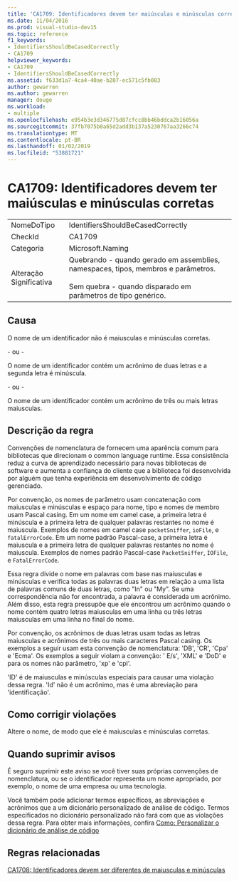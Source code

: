 ```yaml
---
title: 'CA1709: Identificadores devem ter maiúsculas e minúsculas corretas'
ms.date: 11/04/2016
ms.prod: visual-studio-dev15
ms.topic: reference
f1_keywords:
- IdentifiersShouldBeCasedCorrectly
- CA1709
helpviewer_keywords:
- CA1709
- IdentifiersShouldBeCasedCorrectly
ms.assetid: f633d1a7-4ca4-40ae-b207-ec571c5fb083
author: gewarren
ms.author: gewarren
manager: douge
ms.workload:
- multiple
ms.openlocfilehash: e954b3e3d346775d87cfcc8bb46bddca2b16056a
ms.sourcegitcommit: 37fb7075b0a65d2add3b137a5230767aa3266c74
ms.translationtype: MT
ms.contentlocale: pt-BR
ms.lasthandoff: 01/02/2019
ms.locfileid: "53881721"
---
```

# <a name="ca1709-identifiers-should-be-cased-correctly"></a>CA1709: Identificadores devem ter maiúsculas e minúsculas corretas

|||
|-|-|
|NomeDoTipo|IdentifiersShouldBeCasedCorrectly|
|CheckId|CA1709|
|Categoria|Microsoft.Naming|
|Alteração Significativa|Quebrando - quando gerado em assemblies, namespaces, tipos, membros e parâmetros.<br /><br /> Sem quebra - quando disparado em parâmetros de tipo genérico.|

## <a name="cause"></a>Causa
 O nome de um identificador não é maiusculas e minúsculas corretas.

 \- ou -

 O nome de um identificador contém um acrônimo de duas letras e a segunda letra é minúscula.

 \- ou -

 O nome de um identificador contém um acrônimo de três ou mais letras maiusculas.

## <a name="rule-description"></a>Descrição da regra
 Convenções de nomenclatura de fornecem uma aparência comum para bibliotecas que direcionam o common language runtime. Essa consistência reduz a curva de aprendizado necessário para novas bibliotecas de software e aumenta a confiança do cliente que a biblioteca foi desenvolvida por alguém que tenha experiência em desenvolvimento de código gerenciado.

 Por convenção, os nomes de parâmetro usam concatenação com maiusculas e minúsculas e espaço para nome, tipo e nomes de membro usam Pascal casing. Em um nome em camel case, a primeira letra é minúscula e a primeira letra de qualquer palavras restantes no nome é maiuscula. Exemplos de nomes em camel case `packetSniffer`, `ioFile`, e `fatalErrorCode`. Em um nome padrão Pascal-case, a primeira letra é maiuscula e a primeira letra de qualquer palavras restantes no nome é maiuscula. Exemplos de nomes padrão Pascal-case `PacketSniffer`, `IOFile`, e `FatalErrorCode`.

 Essa regra divide o nome em palavras com base nas maiusculas e minúsculas e verifica todas as palavras duas letras em relação a uma lista de palavras comuns de duas letras, como "In" ou "My". Se uma correspondência não for encontrada, a palavra é considerada um acrônimo. Além disso, esta regra pressupõe que ele encontrou um acrônimo quando o nome contém quatro letras maiusculas em uma linha ou três letras maiusculas em uma linha no final do nome.

 Por convenção, os acrônimos de duas letras usam todas as letras maiusculas e acrônimos de três ou mais caracteres Pascal casing. Os exemplos a seguir usam esta convenção de nomenclatura: 'DB', 'CR', 'Cpa' e 'Ecma'. Os exemplos a seguir violam a convenção: ' E/s', 'XML' e 'DoD' e para os nomes não parâmetro, 'xp' e 'cpl'.

 'ID' é de maiusculas e minúsculas especiais para causar uma violação dessa regra. 'Id' não é um acrônimo, mas é uma abreviação para 'identificação'.

## <a name="how-to-fix-violations"></a>Como corrigir violações
 Altere o nome, de modo que ele é maiusculas e minúsculas corretas.

## <a name="when-to-suppress-warnings"></a>Quando suprimir avisos
 É seguro suprimir este aviso se você tiver suas próprias convenções de nomenclatura, ou se o identificador representa um nome apropriado, por exemplo, o nome de uma empresa ou uma tecnologia.

 Você também pode adicionar termos específicos, as abreviações e acrônimos que a um dicionário personalizado de análise de código. Termos especificados no dicionário personalizado não fará com que as violações dessa regra. Para obter mais informações, confira [Como: Personalizar o dicionário de análise de código](../code-quality/how-to-customize-the-code-analysis-dictionary.md)

## <a name="related-rules"></a>Regras relacionadas
 [CA1708: Identificadores devem ser diferentes de maiusculas e minúsculas](../code-quality/ca1708-identifiers-should-differ-by-more-than-case.md)